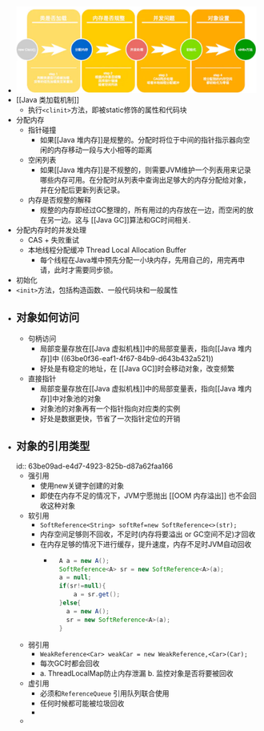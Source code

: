 - ![image.png](../assets/image_1673398301920_0.png)
- [[Java 类加载机制]]
	- 执行`<clinit>`方法，即被static修饰的属性和代码块
- 分配内存
	- 指针碰撞
		- 如果[[Java 堆内存]]是规整的。分配时将位于中间的指针指示器向空闲的内存移动一段与大小相等的距离
	- 空闲列表
		- 如果[[Java 堆内存]]是不规整的，则需要JVM维护一个列表用来记录哪些内存可用。在分配时从列表中查询出足够大的内存分配给对象，并在分配后更新列表记录。
	- 内存是否规整的解释
		- 规整的内存即经过GC整理的，所有用过的内存放在一边，而空闲的放在另一边。这与 [[Java GC]]算法和GC时间相关.
- 分配内存时的并发处理
	- CAS + 失败重试
	- 本地线程分配缓冲 Thread Local Allocation Buffer
		- 每个线程在Java堆中预先分配一小块内存，先用自己的，用完再申请，此时才需要同步锁。
- 初始化
- `<init>`方法，包括构造函数、一般代码块和一般属性
- ## 对象如何访问
	- 句柄访问
		- 局部变量存放在[[Java 虚拟机栈]]中的局部变量表，指向[[Java 堆内存]]中 ((63be0f36-eaf1-4f67-84b9-d643b432a521))
		- 好处是有稳定的地址，在 [[Java GC]]时会移动对象，改变频繁
	- 直接指针
		- 局部变量存放在[[Java 虚拟机栈]]中的局部变量表，指向[[Java 堆内存]]中对象池的对象
		- 对象池的对象再有一个指针指向对应类的实例
		- 好处是数据更快，节省了一次指针定位的开销
- ## 对象的引用类型
  id:: 63be09ad-e4d7-4923-825b-d87a62faa166
	- 强引用
		- 使用new关键字创建的对象
		- 即使在内存不足的情况下，JVM宁愿抛出 [[OOM 内存溢出]] 也不会回收这种对象
	- 软引用
		- `SoftReference<String> softRef=new SoftReference<>(str);`
		- 内存空间足够则不回收，不足时(内存将要溢出 or GC空间不足)才回收
		- 在内存足够的情况下进行缓存，提升速度，内存不足时JVM自动回收
			- ```java
			    A a = new A();
			    SoftReference<A> sr = new SoftReference<A>(a);
			    a = null;
			    if(sr!=null){
			    	a = sr.get();
			    }else{
			      a = new A();
			      sr = new SoftReference<A>(a);
			    }
			  ```
	- 弱引用
		- `WeakReference<Car> weakCar = new WeakReference,<Car>(Car);`
		- 每次GC时都会回收
		- a. ThreadLocalMap防止内存泄漏 
		  b. 监控对象是否将要被回收
	- 虚引用
		- 必须和`ReferenceQueue` 引用队列联合使用
		- 任何时候都可能被垃圾回收
		-
	-